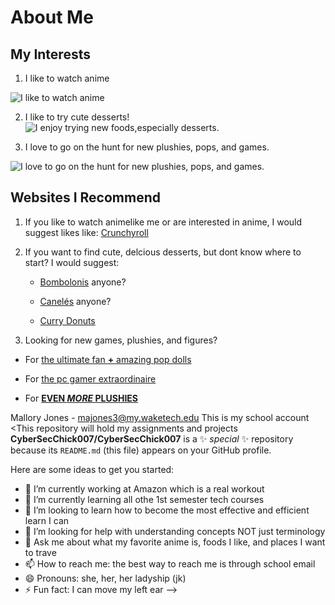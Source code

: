 <H1>About Me</H1>
<H2>My Interests</H2>

1. I like to  watch anime

![I like to watch anime][anime]

[anime]: https://www.superherotoystore.com/cdn/shop/articles/Website_Blog_creatives_29_2000x.progressive.jpg?v=1713945144

2. I like to try cute desserts!
![I enjoy trying new foods,especially desserts.][desserts]

[desserts]: https://s3-media0.fl.yelpcdn.com/bphoto/dAkrCOCKNWdHt3cn4GGHSg/o.jpg

3. I love to go on the hunt for new plushies, pops, and games.

![I love to go on the hunt for new plushies, pops, and games.][games]

[games]: https://images.stockcake.com/public/e/7/e/e7eb7075-2666-452a-9aa0-c3b586c7ac0e_large/cozy-gaming-setup-stockcake.jpg



<H2>Websites I Recommend</H2>

1. If you like to watch animelike me or are interested in anime, I would suggest likes like: [Crunchyroll](www.crunchyroll.com)

2. If you want to find cute, delcious desserts, but dont know where to start? I would suggest:
   
   * [Bombolonis](https://www.facebook.com/paulandjackbakery/?_rdr) anyone?
     
   * [Canelés](https://lucettegrace.com/) anyone?
  
   * [Curry Donuts](https://parisbaguette.com/product/curry-croquette/)
  
  3. Looking for new games, plushies, and figures?
   * For [the ultimate fan **+** amazing pop dolls](https://www.boxlunch.com/)

   * For [the pc gamer extraordinaire](https://store.steampowered.com/)

   * For [**EVEN _MORE_ PLUSHIES**](https://miniso-us.com/pages/products)

Mallory Jones - majones3@my.waketech.edu
This is my school account
<This repository will hold my assignments and projects
**CyberSecChick007/CyberSecChick007** is a ✨ _special_ ✨ repository because its `README.md` (this file) appears on your GitHub profile.

Here are some ideas to get you started:

- 🔭 I’m currently working at Amazon which is a real workout
- 🌱 I’m currently learning all othe 1st semester tech courses
- 👯 I’m looking to learn how to become the most effective and efficient learn I can
- 🤔 I’m looking for help with understanding concepts NOT just terminology
- 💬 Ask me about what my favorite anime is, foods I like, and places I want to trave
- 📫 How to reach me: the best way to reach me is through school email 
- 😄 Pronouns: she, her, her ladyship (jk)
- ⚡ Fun fact: I can move my left ear
-->
